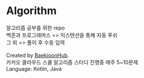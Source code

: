 # Algorithm
알고리즘 공부를 위한 repo
<br>백준과 프로그래머스 => 익스텐션을 통해 자동 푸쉬
<br>그 외 => 풀이 후 수동 입력
<br><br>Created by [BaekjoonHub](https://github.com/BaekjoonHub/BaekjoonHub).
<br>카카오 클라우드 스쿨 알고리즘 스터디 진행중 매주 5~10문제
<br>Language: Kotlin, Java
